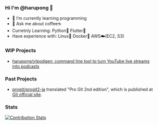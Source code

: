 ### Hi I'm @harupong 👋

- 🌱 I’m currently learning programming
- 💬 Ask me about coffee☕
- Curretnly Learning: Python🐍 Flutter📱
- Have experience with: Linux🐧 Docker🐳 AWS☁️(EC2, S3)

### WIP Projects
- [harupong/ytpodgen: command line tool to turn YouTube live streams into podcasts](https://github.com/harupong/ytpodgen)

### Past Projects
- [progit/progit2\-ja](https://github.com/progit/progit2-ja) translated "Pro Git 2nd edition", which is published at [Git official site](https://git-scm.com/book/ja/v2).

### Stats
[![Contribution Stats](https://github-contribution-stats.vercel.app/api/?username=harupong)](https://github.com/LordDashMe/github-contribution-stats/)
